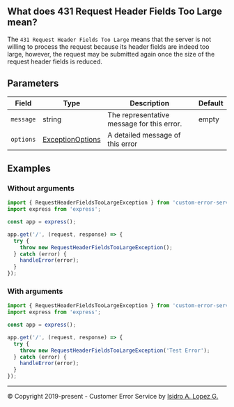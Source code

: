 ## What does 431 Request Header Fields Too Large mean?

The `431 Request Header Fields Too Large` means that the server is not willing to process the request because its header fields are indeed too large, however, the request may be submitted again once the size of the request header fields is reduced.

## Parameters

| Field     | Type                                                             | Description                                | Default |
|-----------|------------------------------------------------------------------|--------------------------------------------|---------|
| `message` | string                                                           | The representative message for this error. | empty   |
| `options` | [ExceptionOptions](../interfaces/exception-options.interface.md) | A detailed message of this error           |         |

## Examples

### Without arguments

```typescript
import { RequestHeaderFieldsTooLargeException } from 'custom-error-service';
import express from 'express';

const app = express();

app.get('/', (request, response) => {
  try {
    throw new RequestHeaderFieldsTooLargeException();
  } catch (error) {
    handleError(error);
  }
});
```

### With arguments

```typescript
import { RequestHeaderFieldsTooLargeException } from 'custom-error-service';
import express from 'express';

const app = express();

app.get('/', (request, response) => {
  try {
    throw new RequestHeaderFieldsTooLargeException('Test Error');
  } catch (error) {
    handleError(error);
  }
});
```

---

&copy; Copyright 2019-present - Customer Error Service by [Isidro A. Lopez G.](https://ialopezg.com/)

